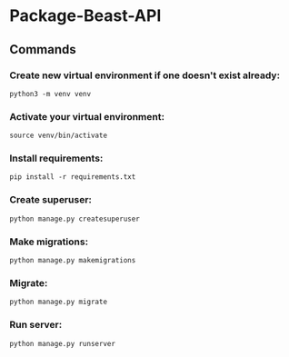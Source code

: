 # Package-Beast-API

## Commands
### Create new virtual environment if one doesn't exist already: 
```
python3 -m venv venv
```
### Activate your virtual environment: 

```
source venv/bin/activate
```

### Install requirements: 

```
pip install -r requirements.txt
```

### Create superuser:

```
python manage.py createsuperuser
```

### Make migrations: 

```
python manage.py makemigrations
```

### Migrate: 

```
python manage.py migrate
```

### Run server: 

```
python manage.py runserver
```
